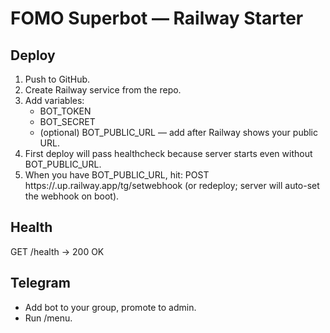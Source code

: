 
# FOMO Superbot — Railway Starter

## Deploy
1) Push to GitHub.
2) Create Railway service from the repo.
3) Add variables:
   - BOT_TOKEN
   - BOT_SECRET
   - (optional) BOT_PUBLIC_URL — add after Railway shows your public URL.
4) First deploy will pass healthcheck because server starts even without BOT_PUBLIC_URL.
5) When you have BOT_PUBLIC_URL, hit:
   POST https://<your-app>.up.railway.app/tg/setwebhook
   (or redeploy; server will auto-set the webhook on boot).

## Health
GET /health → 200 OK

## Telegram
- Add bot to your group, promote to admin.
- Run /menu.
